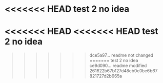 <<<<<<< HEAD
test 2 no idea
=======
<<<<<<< HEAD
<<<<<<< HEAD
test 2 no idea
=======
>>>>>>> dce5a97... readme not changed
=======
test 2 no idea
>>>>>>> ce9d090... readme modified
>>>>>>> 261822b67b127d48cb0c0be6b67821727d2b665a
 
